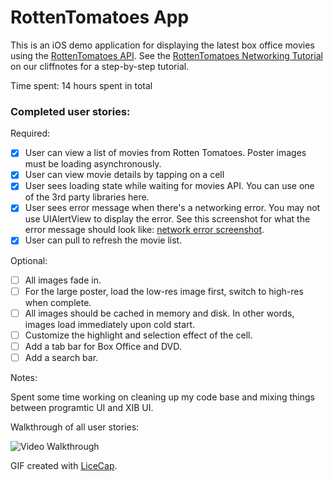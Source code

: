 # RottenTomatoes App

This is an iOS demo application for displaying the latest box office movies using the [RottenTomatoes API](http://www.rottentomatoes.com/). See the [RottenTomatoes Networking Tutorial](http://guides.thecodepath.com/ios/RottenTomatoes-Networking-Tutorial) on our cliffnotes for a step-by-step tutorial.

Time spent: 14 hours spent in total

### Completed user stories:

Required:
* [x] User can view a list of movies from Rotten Tomatoes.  Poster images must be loading asynchronously.
* [x] User can view movie details by tapping on a cell
* [x] User sees loading state while waiting for movies API.  You can use one of the 3rd party libraries here.
* [x] User sees error message when there's a networking error.  You may not use UIAlertView to display the error.  See this screenshot for what the error message should look like: [network error screenshot](http://forums.androidcentral.com/attachments/google-nexus-10-tablet/51236d1355614625t-facebook-network-error-no-internet-connection-screenshot_2012-12-15-15-15-05.png).
* [x] User can pull to refresh the movie list.

Optional:
* [ ] All images fade in.
* [ ] For the large poster, load the low-res image first, switch to high-res when complete.
* [ ] All images should be cached in memory and disk. In other words, images load immediately upon cold start.
* [ ] Customize the highlight and selection effect of the cell.
* [ ] Add a tab bar for Box Office and DVD.
* [ ] Add a search bar.

Notes:

Spent some time working on cleaning up my code base and mixing things between programtic UI and XIB UI.

Walkthrough of all user stories:

![Video Walkthrough](anim_rotten_tomatoes.gif)

GIF created with [LiceCap](http://www.cockos.com/licecap/).
